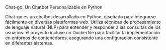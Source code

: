Chat-go: Un Chatbot Personalizable en Python

Chat-go es un chatbot desarrollado en Python, diseñado para integrarse fácilmente en diversas plataformas web. Utiliza técnicas de procesamiento de lenguaje natural (NLP) para entender y responder a las consultas de los usuarios. El proyecto incluye un Dockerfile para facilitar la implementación en entornos de contenedores, asegurando una configuración consistente en diferentes sistemas.
